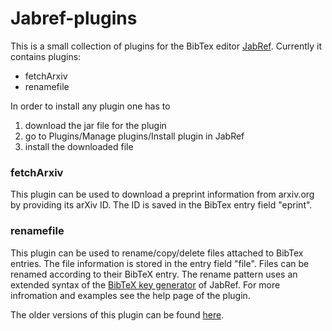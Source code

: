 # Jabref-plugins

This is a small collection of plugins for the BibTex editor [JabRef](http://jabref.sourceforge.net/).
Currently it contains plugins:

* fetchArxiv
* renamefile

In order to install any plugin one has to

1. download the jar file for the plugin
2. go to Plugins/Manage plugins/Install plugin in JabRef
3. install the downloaded file


### fetchArxiv
This plugin can be used to download a preprint information from arxiv.org by
providing its arXiv ID. The ID is saved in the BibTex entry field "eprint".

### renamefile
This plugin can be used to rename/copy/delete files attached to BibTex entries.
The file information is stored in the entry field "file". Files can be renamed
according to their BibTeX entry. The rename pattern uses an extended syntax of
the [BibTeX key generator](http://jabref.sourceforge.net/help/LabelPatterns.php) of JabRef.
For more infromation and examples see the help page of the plugin.

The older versions of this plugin can be found [here](https://github.com/korv/Jabref-plugins/downloads).



